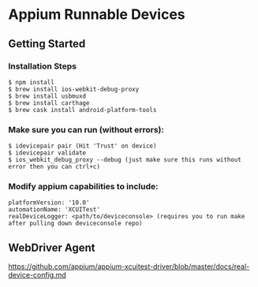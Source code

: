 # Appium Runnable Devices

## Getting Started

### Installation Steps

```
$ npm install
$ brew install ios-webkit-debug-proxy
$ brew install usbmuxd
$ brew install carthage
$ brew cask install android-platform-tools
```

### Make sure you can run (without errors):

```
$ idevicepair pair (Hit 'Trust' on device)
$ idevicepair validate
$ ios_webkit_debug_proxy --debug (just make sure this runs without error then you can ctrl+c)
```

### Modify appium capabilities to include:

```
platformVersion: '10.0'
automationName: 'XCUITest'
realDeviceLogger: <path/to/deviceconsole> (requires you to run make after pulling down deviceconsole repo)
```



## WebDriver Agent

https://github.com/appium/appium-xcuitest-driver/blob/master/docs/real-device-config.md

